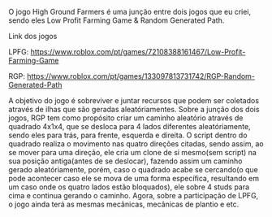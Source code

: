 O jogo High Ground Farmers é uma junção entre dois jogos que eu criei, sendo eles Low Profit Farming Game & Random Generated Path.

Link dos jogos

LPFG: https://www.roblox.com/pt/games/72108388161467/Low-Profit-Farming-Game

RGP: https://www.roblox.com/pt/games/133097813731742/RGP-Random-Generated-Path

A objetivo do jogo é sobreviver e juntar recursos que podem ser coletados através de ilhas que são geradas aleatóriamentes.
Sobre a junção dos dois jogos, RGP tem como propósito criar um caminho aleatório através de quadrado 4x1x4, que se desloca para 4 lados diferentes aleatóriamente, sendo eles para trás, para frente, esquerda e direita. O script dentro do quadrado realiza o movimento nas quatro direções citadas, sendo assim, ao se mover para uma direção, ele cria um clone de si mesmo(sem script) na sua posição antiga(antes de se deslocar), fazendo assim um caminho gerado aleatóriamente, porém, caso o quadrado acabe se cercando(o que pode acontecer caso ele se mova de uma forma específica, resultando em um caso onde os quatro lados estão bloquados), ele sobre 4 studs para cima e continua gerando o caminho. Agora, sobre a participação de LPFG, o jogo ainda terá as mesmas mecânicas, mecânicas de plantio e etc.
